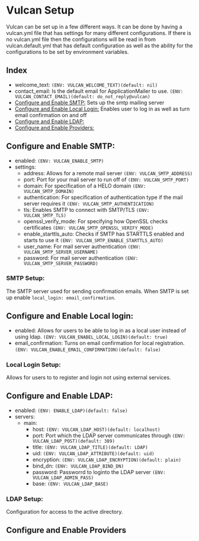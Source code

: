 # Vulcan Setup

Vulcan can be set up in a few different ways. It can be done by having a vulcan.yml file that has settings for many different configurations. If there is no vulcan.yml file then the configurations will be read in from vulcan.default.yml that has default configuration as well as the ability for the configurations to be set by environment variables.

## Index

* welcome_text: `(ENV: VULCAN_WELCOME_TEXT)(default: nil)`
* contact_email: Is the default email for ApplicationMailer to use. `(ENV: VULCAN_CONTACT_EMAIL)(default: do_not_reply@vulcan)`
* [Configure and Enable SMTP:](#configure-and-enable-smtp) Sets up the smtp mailing server
* [Configure and Enable Local Login:](#configure-and-enable-local-login) Enables user to log in as well as turn email confirmation on and off 
* [Configure and Enable LDAP:](#configure-and-enable-ldap)
* [Configure and Enable Providers:](#configure-and-enable-providers)

## Configure and Enable SMTP:
* enabled: `(ENV: VULCAN_ENABLE_SMTP)`
* settings:
    * address: Allows for a remote mail server `(ENV: VULCAN_SMTP_ADDRESS)`
    * port: Port for your mail server to run off of `(ENV: VULCAN_SMTP_PORT)`
    * domain: For specification of a HELO domain `(ENV: VULCAN_SMTP_DOMAIN)`
    * authentication: For specification of authentication type if the mail server requires it `(ENV: VULCAN_SMTP_AUTHENTICATION)`
    * tls: Enables SMTP to connect with SMTP/TLS `(ENV: VULCAN_SMTP_TLS)`
    * openssl_verify_mode: For specifying how OpenSSL checks certificates `(ENV: VULCAN_SMTP_OPENSSL_VERIFY_MODE)`
    * enable_starttls_auto: Checks if SMTP has STARTTLS enabled and starts to use it `(ENV: VULCAN_SMTP_ENABLE_STARTTLS_AUTO)`
    * user_name: For mail server authentication `(ENV: VULCAN_SMTP_SERVER_USERNAME)`
    * password: For mail server authentication `(ENV: VULCAN_SMTP_SERVER_PASSWORD)`

### SMTP Setup:
The SMTP server used for sending confirmation emails. When SMTP is set up enable `local_login: email_confirmation`.


## Configure and Enable Local login:
* enabled: Allows for users to be able to log in as a local user instead of using ldap. `(ENV: VULCAN_ENABEL_LOCAL_LOGIN)(default: true)`
* email_confirmation: Turns on email confirmation for local registration. `(ENV: VULCAN_ENABLE_EMAIL_CONFIRMATION)(default: false)`

### Local Login Setup:
Allows for users to to register and login not using external services.


## Configure and Enable LDAP:
* enabled: `(ENV: ENABLE_LDAP)(default: false)` 
* servers:
    * main:
        * host: `(ENV: VULCAN_LDAP_HOST)(default: localhost)`
        * port: Port which the LDAP server communicates through `(ENV: VULCAN_LDAP_POST)(default: 389)`
        * title: `(ENV: VULCAN_LDAP_TITLE)(default: LDAP)`
        * uid: `(ENV: VULCAN_LDAP_ATTRIBUTE)(default: uid)`
        * encryption: `(ENV: VULCAN_LDAP_ENCRYPTION)(default: plain)`
        * bind_dn: `(ENV: VULCAN_LDAP_BIND_DN)`
        * password: Passworrd to loginto the LDAP server `(ENV: VULCAN_LDAP_ADMIN_PASS)`
        * base: `(ENV: VULCAN_LDAP_BASE)`

### LDAP Setup:
Configuration for access to the active directory.


## Configure and Enable Providers

